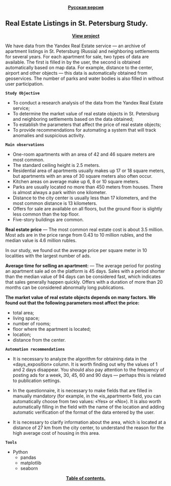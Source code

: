 <p align="center"><a href="https://github.com/lily-pogodina/Data-Analyst-Portfolio-Ru/tree/main/Real_estate_listings_in_st.Petersburg_sudy_ru"><b>Русская версия</b></a></p>


## Real Estate Listings in St. Petersburg Study.
<p align="center"><a href="https://github.com/lily-pogodina/Data-Analyst-Portfolio-En/blob/main/Real_estate_listings_in_st.Petersburg_sudy_en/Real_estate_listings_in_st.Petersburg_sudy_en.ipynb"><b>View project</b></a></p>

We have data from the Yandex Real Estate service — an archive of apartment listings in St. Petersburg (Russia) and neighboring settlements for several years. For each apartment for sale, two types of data are available. The first is filled in by the user, the second is obtained automatically based on map data. For example, distance to the center, airport and other objects — this data is automatically obtained from geoservices. The number of parks and water bodies is also filled in without user participation.

**`Study Objective`**
* To conduct a research analysis of the data from the Yandex Real Estate service;
* To determine the market value of real estate objects in St. Petersburg and neighboring settlements based on the data obtained;
* To establish the parameters that affect the price of real estate objects;
* To provide recommendations for automating a system that will track anomalies and suspicious activity.

**`Main observations`**
* One-room apartments with an area of 42 and 46 square meters are most common.
* The standard ceiling height is 2.5 meters.
* Residential area of apartments usually makes up 17 or 18 square meters, but apartments with an area of 30 square meters also often occur.
* Kitchen areas on average make up 6, 8 or 10 square meters.
* Parks are usually located no more than 450 meters from houses. There is almost always a park within one kilometer.
* Distance to the city center is usually less than 17 kilometers, and the most common distance is 13 kilometers.
* Offers for sale are available on all floors, but the ground floor is slightly less common than the top floor.
* Five-story buildings are common.

**Real estate price** — The most common real estate cost is about 3.5 million. Most ads are in the price range from 0.43 to 10 million rubles, and the median value is 4.6 million rubles.

In our study, we found out the average price per square meter in 10 localities with the largest number of ads.

**Average time for selling an apartment:** — The average period for posting an apartment sale ad on the platform is 45 days. Sales with a period shorter than the median value of 94 days can be considered fast, which indicates that sales generally happen quickly. Offers with a duration of more than 20 months can be considered abnormally long publications.


**The market value of real estate objects depends on many factors. We found out that the following parameters most affect the price:**

* total area;
* living space;
* number of rooms;
* floor where the apartment is located;
* location;
* distance from the center.

**`Automation recommendations`**

* It is necessary to analyze the algorithm for obtaining data in the «days_exposition» column. It is worth finding out why the values of 1 and 2 days disappear. You should also pay attention to the frequency of posting ads for a week, 30, 45, 60 and 90 days — perhaps this is related to publication settings.

* In the questionnaire, it is necessary to make fields that are filled in manually mandatory (for example, in the «is_apartment» field, you can automatically choose from two values: «Yes» or «No»). It is also worth automatically filling in the field with the name of the location and adding automatic verification of the format of the data entered by the user.

* It is necessary to clarify information about the area, which is located at a distance of 27 km from the city center, to understand the reason for the high average cost of housing in this area.

**`Tools`**

* Python
  * pandas
  * matplotlib 
  * seaborn


<p align="center"><a href="https://github.com/lily-pogodina/Data-Analyst-Portfolio-En"><b>Table of contents.</b></a></p>
